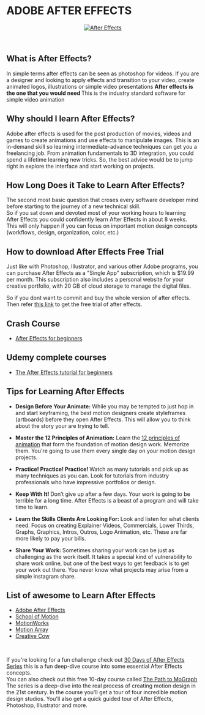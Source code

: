 # ADOBE AFTER EFFECTS

<p align="center"><a href="https://helpx.adobe.com/after-effects/user-guide.html" target="_blank"><img src="https://cdn.educba.com/academy/wp-content/uploads/2019/09/After-Effects-Tools.png" title="After Effects" alt="After Effects"></a>
</p>

<!-- image/logo -->
<br>


## What is After Effects?
In simple terms after effects can be seen as photoshop for videos. If you are a designer and looking to apply effects and transition to your video, create animated logos, illustrations or simple video presentations <b> After effects is the one that you would need </b> This is the industry standard software for simple video animation

## Why should I learn After Effects?
Adobe after effects is used for the post production of movies, videos and games to create 
animations and use effects to manipulate images. This is an in-demand skill so learning 
intermediate-advance techniques can get you a freelancing job. From animation fundamentals 
to 3D integration, you could spend a lifetime learning new tricks. So, the best advice would be 
to jump right in explore the interface and start working on projects.

## How Long Does it Take to Learn After Effects?
The second most basic question that croses every software developer mind before starting to the journey of a new technical skill.<br>
So if you sat down and devoted most of your working hours to learning After Effects you could confidently learn After Effects in about 8 weeks. This will only happen if you can focus on important motion design concepts (workflows, design, organization, color, etc.)

## How to download After Effects Free Trial
Just like with Photoshop, Illustrator, and various other Adobe programs, you can purchase After Effects as a "Single App" subscription, which is $19.99 per month. This subscription also includes a personal website for your creative portfolio, with 20 GB of cloud storage to manage the digital files. 
<br>

So if you dont want to commit and buy the whole version of after effects. Then refer 
[this link](https://www.udemy.com/course/after-effects-roadmap-beginners/) to get the free trial of after effects.


## Crash Course
* [After Effects for beginners](https://youtu.be/B7452a8ybiM)


## Udemy complete courses
* [The After Effects tutorial for beginners](https://www.udemy.com/course/after-effects-roadmap-beginners/)



## Tips for Learning After Effects
* <b> Design Before Your Animate:</b> While you may be tempted to just hop in and start keyframing, the best motion designers create styleframes (artboards) before they open After Effects. This will allow you to think about the story your are trying to tell. 

* <b> Master the 12 Principles of Animation:</b> Learn the 
[12 principles of animation](https://www.creativebloq.com/advice/understand-the-12-principles-of-animation) that form the foundation of motion design work. Memorize them. You're going to use them every single day on your motion design projects.
* <b> Practice! Practice! Practice! </b> Watch as many tutorials and pick up as many techniques as you can. Look for tutorials from industry professionals who have impressive portfolios or design.
* <b> Keep With It! </b> Don’t give up after a few days. Your work is going to be terrible for a long time. After Effects is a beast of a program and will take time to learn.
* <b> Learn the Skills Clients Are Looking For: </b> Look and listen for what clients need. Focus on creating Explainer Videos, Commercials, Lower Thirds, Graphs, Graphics, Intros, Outros, Logo Animation, etc. These are far more likely to pay your bills.
* <b> Share Your Work: </b> Sometimes sharing your work can be just as challenging as the work itself. It takes a special kind of vulnerability to share work online, but one of the best ways to get feedback is to get your work out there. You never know what projects may arise from a simple instagram share. 

## List of awesome to Learn After Effects
* [Adobe After Effects](https://helpx.adobe.com/support/after-effects.html)
* [School of Motion](https://www.schoolofmotion.com/search-results?templateTypes=TUTORIAL)
* [MotionWorks](https://motionworks.net/tutorials/)
* [Motion Array](https://motionarray.com/learn/)
* [Creative Cow](https://creativecow.net/tutorials/adobeaftereffects)

<br>

If you're looking for a fun challenge check out
[30 Days of After Effects Series](https://www.schoolofmotion.com/collection/30-days-of-after-effects) this is a fun deep-dive course into some essential After Effects concepts.<br>
You can also check out this free 10-day course called 
[The Path to MoGraph](https://www.schoolofmotion.com/the-path-to-mograph) The series is a deep-dive into the real process of creating motion design in the 21st century. In the course you'll get a tour of four incredible motion design studios. You'll also get a quick guided tour of After Effects, Photoshop, Illustrator and more.